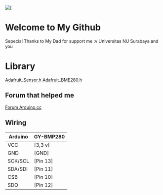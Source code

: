 ![\[](https://lh3.googleusercontent.com/-9_iCFkITTCK_FiXzNV5AbUOFxSO2elTeLfKmzA5SrnOPh6NGHuNaK64Dcuf5W4BMs9RYeUoYjwi)
# Welcome to My Github


Sepecial Thanks to
My Dad for support me :v
Universitas NU Surabaya
and you


# Library

[Adafruit_Sensor.h](https://github.com/adafruit/Adafruit_Sensor/)
[Adafruit_BME280.h](https://github.com/adafruit/Adafruit_BME280_Library)

## Forum that helped me

[Forum Arduino.cc](https://forum.arduino.cc/index.php?topic=451402.0)


## Wiring

| Arduino | GY-BMP280 |
| ------ | ------ |
| VCC | [3,3 v] |
| GND |[GND] |
| SCK/SCL | [Pin 13] |
| SDA/SDI | [Pin 11] |
| CSB | [Pin 10] |
| SDO | [Pin 12] |

